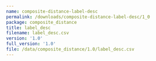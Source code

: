 ```yaml
---
name: composite-distance-label-desc
permalink: /downloads/composite-distance-label-desc/1_0
package: composite_distance
title: label_desc
filename: label_desc.csv
version: '1.0'
full_version: '1.0'
file: /data/composite_distance/1.0/label_desc.csv
---
```

